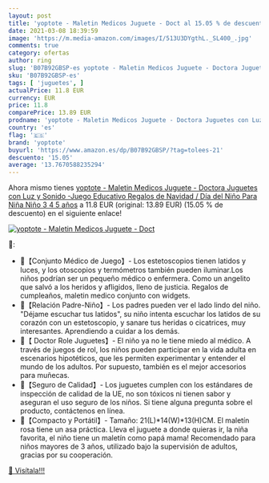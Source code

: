 ```yaml
---
layout: post
title: 'yoptote - Maletin Medicos Juguete - Doct al 15.05 % de descuento'
date: 2021-03-08 18:39:59
image: 'https://m.media-amazon.com/images/I/513U3DYgthL._SL400_.jpg'
comments: true
category: ofertas
author: ring
slug: 'B07B92GBSP-es yoptote - Maletin Medicos Juguete - Doctora Juguetes con...'
sku: 'B07B92GBSP-es'
tags: [ 'juguetes', ]
actualPrice: 11.8 EUR
currency: EUR
price: 11.8
comparePrice: 13.89 EUR
prodname: 'yoptote - Maletin Medicos Juguete - Doctora Juguetes con Luz y Sonido -Juego Educativo Regalos de Navidad / Día del Niño Para Niña Niño 3 4 5 años'
country: 'es'
flag: '🇪🇸'
brand: 'yoptote'
buyurl: 'https://www.amazon.es/dp/B07B92GBSP/?tag=tolees-21'
descuento: '15.05'
average: '13.7670588235294'
---
```


Ahora mismo tienes [yoptote - Maletin Medicos Juguete - Doctora Juguetes con Luz y Sonido -Juego Educativo Regalos de Navidad / Día del Niño Para Niña Niño 3 4 5 años](https://www.amazon.es/dp/B07B92GBSP/?tag=tolees-21) a 11.8 EUR (original: 13.89 EUR) (15.05 %  de descuento) en el siguiente enlace!

[![yoptote - Maletin Medicos Juguete - Doct](https://m.media-amazon.com/images/I/513U3DYgthL._SL400_.jpg)](https://www.amazon.es/dp/B07B92GBSP/?tag=tolees-21)

🔎:

- 💊【Conjunto Médico de Juego】- Los estetoscopios tienen latidos y luces, y los otoscopios y termómetros también pueden iluminar.Los niños podrían ser un pequeño médico o enfermera. Como un angelito que salvó a los heridos y afligidos, lleno de justicia. Regalos de cumpleaños, maletin medico conjunto con widgets.
- 💊【Relación Padre-Niño】- Los padres pueden ver el lado lindo del niño. "Déjame escuchar tus latidos", su niño intenta escuchar los latidos de su corazón con un estetoscopio, y sanare tus heridas o cicatrices, muy interesantes. Aprendiendo a cuidar a los demás.
- 💊【 Doctor Role Juguetes】- El niño ya no le tiene miedo al médico. A través de juegos de rol, los niños pueden participar en la vida adulta en escenarios hipotéticos, que les permiten experimentar y entender el mundo de los adultos. Por supuesto, también es el mejor accesorios para muñecas.
- 💊【Seguro de Calidad】- Los juguetes cumplen con los estándares de inspección de calidad de la UE, no son tóxicos ni tienen sabor y aseguran el uso seguro de los niños. Si tiene alguna pregunta sobre el producto, contáctenos en línea.
- 💊【Compacto y Portátil】- Tamaño: 21(L)*14(W)*13(H)CM. El maletín rosa tiene un asa práctica. Lleva el juguete a donde quieras ir, la niña favorita, el niño tiene un maletín como papá mama! Recomendado para niños mayores de 3 años, utilizado bajo la supervisión de adultos, gracias por su cooperación.

[🛒 Visítala!!!](https://www.amazon.es/dp/B07B92GBSP/?tag=tolees-21)
